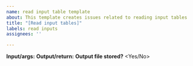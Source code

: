 ```yaml
---
name: read input table template
about: This template creates issues related to reading input tables
title: "[Read input tables]"
labels: read inputs
assignees: ''

---
```


**Input/args:** <list of inputs or function args>
**Output/return:** <List of outputs or return object>
**Output file stored?** <Yes/No>
